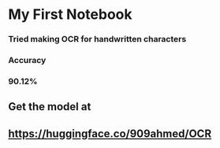 # My First Notebook
### Tried making OCR for handwritten characters
### Accuracy 
### 90.12%
## Get the model at 
## https://huggingface.co/909ahmed/OCR
